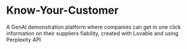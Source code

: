 # Know-Your-Customer
A GenAI demonstration platform where companies can get in one click information on their suppliers fiability, created with Lovable and using Perplexity API
